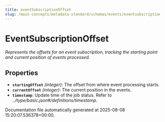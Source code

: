```yaml
---
title: eventSubscriptionOffset
slug: /main-concepts/metadata-standard/schemas/events/eventsubscriptionoffset
---
```


# EventSubscriptionOffset

*Represents the offsets for an event subscription, tracking the starting point and current position of events processed.*

## Properties

- **`startingOffset`** *(integer)*: The offset from where event processing starts.
- **`currentOffset`** *(integer)*: The current position in the events.
- **`timestamp`**: Update time of the job status. Refer to *../type/basic.json#/definitions/timestamp*.


Documentation file automatically generated at 2025-08-08 15:20:07.536378+00:00.
